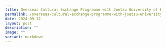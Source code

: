 ```yaml
---
title: Overseas Cultural Exchange Programme with Joetsu University of Education
permalink: /overseas-cultural-exchange-programme-with-joetsu-university-of-education/
date: 2024-09-12
layout: post
description: ""
image: ""
variant: markdown
---
```

